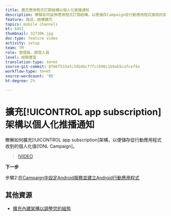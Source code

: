 ```yaml
---
title: 擴充應用程式訂閱結構以個人化推播通知
description: 瞭解如何延伸應用程式訂閱結構，以便儲存Campaign從行動應用程式接收的個人化值。
feature: 推送，結構擴充
topics: mobile channels
kt: 6451
thumbnail: 327306.jpg
doc-type: feature video
activity: setup
team: TM
role: 管理員、開發人員
level: 經驗豐富
translation-type: tm+mt
source-git-commit: 8f06f533afc34b4bcf7fcc690c1b9ab5cafcef4a
workflow-type: tm+mt
source-wordcount: '95'
ht-degree: 2%

---
```



# 擴充[!UICONTROL app subscription]架構以個人化推播通知

瞭解如何擴充[!UICONTROL app subscription]架構，以便儲存從行動應用程式收到的個人化值[!DNL Campaign]。

>[!VIDEO](https://video.tv.adobe.com/v/327306?quality=12)

**下一步**

步驟2:[在Campaign中設定Android服務並建立Android行動應用程式](/help/tutorial-getting-started-with-push-notifications-for-android/configuring-an-android-service-in-campaign.md)

## 其他資源

* [擴充內建架構以調整您的組態](https://experienceleague.adobe.com/docs/campaign-classic/using/sending-messages/sending-push-notifications/configure-the-mobile-app/configuring-the-mobile-application-android.html#extend-subscription-schema)